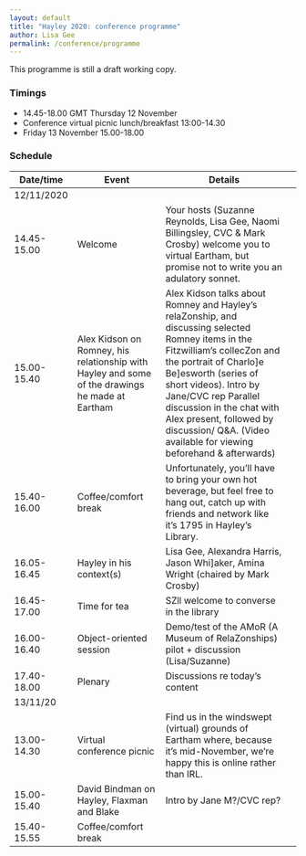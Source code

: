 ```yaml
---
layout: default
title: "Hayley 2020: conference programme"
author: Lisa Gee
permalink: /conference/programme
---
```


This programme is still a draft working copy.

### Timings

* 14.45-18.00 GMT Thursday 12 November
* Conference virtual picnic lunch/breakfast  13:00-14.30
* Friday 13 November 15.00-18.00

### Schedule

|  						  							  								 Date/time  							 						 					    |  						  							  								 Event  							 						 					                                                                                          |  						  							  								 Details  							 						 					                                                                                                                                                                                                                                                                                                                                                        |   |
|------------------------|----------------------------------------------------------------------------------------------------------|--------------------------------------------------------------------------------------------------------------------------------------------------------------------------------------------------------------------------------------------------------------------------------------------------------------------------------------------------------------------------|---|
|  						  							  								 12/11/2020  							 						 					   |  					                                                                                                        |  					                                                                                                                                                                                                                                                                                                                                                                        |   |
|  						  							  								 14.45- 15.00  							 						 					 |  						  							  								 Welcome  							 						 					                                                                                        |  						  							  								 Your hosts (Suzanne Reynolds, Lisa Gee, Naomi Billingsley, CVC & Mark Crosby) welcome you to virtual Eartham, but promise not to write you an adulatory sonnet.  							 						 					                                                                                                                                                                                             |   |
|  						  							  								 15.00-15.40  							 						 					  |  						  							  								 Alex Kidson on Romney, his relationship with Hayley and some of the drawings he made at Eartham  							 						 					 |  						  							  								 Alex Kidson talks about Romney and Hayley’s relaZonship, and discussing selected Romney items in the Fitzwilliam’s collecZon and the portrait of Charlo]e Be]esworth (series of short videos). Intro by Jane/CVC rep   								 Parallel discussion in the chat with Alex present, followed by discussion/ Q&A. (Video available for viewing beforehand & afterwards)  							 						 					 |   |
|  						  							  								 15.40-16.00  							 						 					  |  						  							  								 Coffee/comfort break  							 						 					                                                                           |  						  							  								 Unfortunately, you’ll have to bring your own hot beverage, but feel free to hang out, catch up with friends and network like it’s 1795 in Hayley’s Library.  							 						 					                                                                                                                                                                                                    |   |
|  						  							  								 16.05- 16.45  							 						 					 |  						  							  								 Hayley in his context(s)  							 						 					                                                                       |  						  							  								 Lisa Gee, Alexandra Harris, Jason Whi]aker, Amina Wright (chaired by Mark Crosby)  							 						 					                                                                                                                                                                                                                                                                              |   |
|  						  							  								 16.45-17.00  							 						 					  |  						  							  								 Time for tea  							 						 					                                                                                   |  						  							  								 SZll welcome to converse in the library  							 						 					                                                                                                                                                                                                                                                                                                                        |   |
|  						  							  								 16.00-16.40  							 						 					  |  						  							  								 Object-oriented session  							 						 					                                                                        |  						  							  								 Demo/test of the AMoR (A Museum of RelaZonships) pilot + discussion (Lisa/Suzanne)  							 						 					                                                                                                                                                                                                                                                                             |   |
|  						  							  								 17.40-18.00  							 						 					  |  						  							  								 Plenary  							 						 					                                                                                        |  						  							  								 Discussions re today’s content  							 						 					                                                                                                                                                                                                                                                                                                                                 |   |
|  						  							  								 13/11/20  							 						 					     |  					                                                                                                        |  					                                                                                                                                                                                                                                                                                                                                                                        |   |
|  						  							  								 13.00-14.30  							 						 					  |  						  							  								 Virtual conference picnic  							 						 					                                                                      |  						  							  								 Find us in the windswept (virtual) grounds of Eartham where, because it’s mid-November, we’re happy this is online rather than IRL.  							 						 					                                                                                                                                                                                                                            |   |
|  						  							  								 15.00-15.40  							 						 					  |  						  							  								 David Bindman on Hayley, Flaxman and Blake  							 						 					                                                     |  						  							  								 Intro by Jane M?/CVC rep?  							 						 					                                                                                                                                                                                                                                                                                                                                      |   |
|  						  							  								 15.40-15.55  							 						 					  |  						  							  								 Coffee/comfort break  							 						 					                                                                           |  					                                                                                                                                                                                                                                                                                                                                                                        |   |{: .table }
